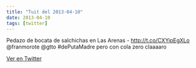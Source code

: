 ```yaml
---
title: "Tuit del 2013-04-10"
date: 2013-04-10
tags: [twitter]
---
```


Pedazo de bocata de salchichas en  Las Arenas - http://t.co/CXYipEgXLo @franmorote @gtto #dePutaMadre pero con cola zero claaaaro



[Ver en Twitter](https://twitter.com/i/web/status/321913306791149568)
